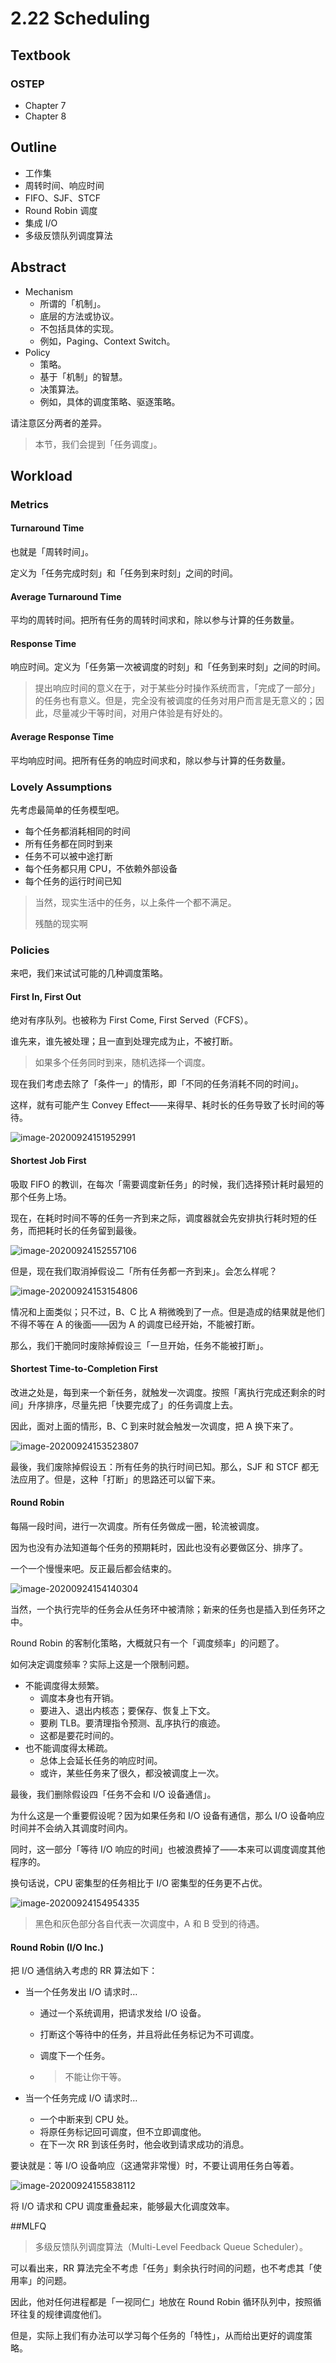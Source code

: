 # 2.22 Scheduling

## Textbook

### OSTEP

* Chapter 7
* Chapter 8

## Outline

* 工作集
* 周转时间、响应时间
* FIFO、SJF、STCF
* Round Robin 调度
* 集成 I/O
* 多级反馈队列调度算法

## Abstract

* Mechanism
	* 所谓的「机制」。
	* 底层的方法或协议。
	* 不包括具体的实现。
	* 例如，Paging、Context Switch。
* Policy
	* 策略。
	* 基于「机制」的智慧。
	* 决策算法。
	* 例如，具体的调度策略、驱逐策略。

请注意区分两者的差异。

> 本节，我们会提到「任务调度」。

## Workload

### Metrics

#### Turnaround Time

也就是「周转时间」。

定义为「任务完成时刻」和「任务到来时刻」之间的时间。

#### Average Turnaround Time

平均的周转时间。把所有任务的周转时间求和，除以参与计算的任务数量。

#### Response Time

响应时间。定义为「任务第一次被调度的时刻」和「任务到来时刻」之间的时间。

> 提出响应时间的意义在于，对于某些分时操作系统而言，「完成了一部分」的任务也有意义。但是，完全没有被调度的任务对用户而言是无意义的；因此，尽量减少干等时间，对用户体验是有好处的。

#### Average Response Time

平均响应时间。把所有任务的响应时间求和，除以参与计算的任务数量。

### Lovely Assumptions

先考虑最简单的任务模型吧。

* 每个任务都消耗相同的时间
* 所有任务都在同时到来
* 任务不可以被中途打断
* 每个任务都只用 CPU，不依赖外部设备
* 每个任务的运行时间已知

> 当然，现实生活中的任务，以上条件一个都不满足。
>
> 残酷的现实啊

### Policies

来吧，我们来试试可能的几种调度策略。

#### First In, First Out

绝对有序队列。也被称为 First Come, First Served（FCFS）。

谁先来，谁先被处理；且一直到处理完成为止，不被打断。

> 如果多个任务同时到来，随机选择一个调度。

现在我们考虑去除了「条件一」的情形，即「不同的任务消耗不同的时间」。

这样，就有可能产生 Convey Effect——来得早、耗时长的任务导致了长时间的等待。

![image-20200924151952991](2-22-sched.assets/image-20200924151952991.png)

#### Shortest Job First

吸取 FIFO 的教训，在每次「需要调度新任务」的时候，我们选择预计耗时最短的那个任务上场。

现在，在耗时时间不等的任务一齐到来之际，调度器就会先安排执行耗时短的任务，而把耗时长的任务留到最後。

![image-20200924152557106](2-22-sched.assets/image-20200924152557106.png)

但是，现在我们取消掉假设二「所有任务都一齐到来」。会怎么样呢？

![image-20200924153154806](2-22-sched.assets/image-20200924153154806.png)

情况和上面类似；只不过，B、C 比 A 稍微晚到了一点。但是造成的结果就是他们不得不等在 A 的後面——因为 A 的调度已经开始，不能被打断。

那么，我们干脆同时废除掉假设三「一旦开始，任务不能被打断」。

#### Shortest Time-to-Completion First

改进之处是，每到来一个新任务，就触发一次调度。按照「离执行完成还剩余的时间」升序排序，尽量先把「快要完成了」的任务调度上去。

因此，面对上面的情形，B、C 到来时就会触发一次调度，把 A 换下来了。

![image-20200924153523807](2-22-sched.assets/image-20200924153523807.png)

最後，我们废除掉假设五：所有任务的执行时间已知。那么，SJF 和 STCF 都无法应用了。但是，这种「打断」的思路还可以留下来。

#### Round Robin

每隔一段时间，进行一次调度。所有任务做成一圈，轮流被调度。

因为也没有办法知道每个任务的预期耗时，因此也没有必要做区分、排序了。

一个一个慢慢来吧。反正最后都会结束的。

![image-20200924154140304](2-22-sched.assets/image-20200924154140304.png)

当然，一个执行完毕的任务会从任务环中被清除；新来的任务也是插入到任务环之中。

Round Robin 的客制化策略，大概就只有一个「调度频率」的问题了。

如何决定调度频率？实际上这是一个限制问题。

* 不能调度得太频繁。
	* 调度本身也有开销。
	* 要进入、退出内核态；要保存、恢复上下文。
	* 要刷 TLB。要清理指令预测、乱序执行的痕迹。
	* 这都是要花时间的。
* 也不能调度得太稀疏。
	* 总体上会延长任务的响应时间。
	* 或许，某些任务来了很久，都没被调度上一次。

最後，我们删除假设四「任务不会和 I/O 设备通信」。

为什么这是一个重要假设呢？因为如果任务和 I/O 设备有通信，那么 I/O 设备响应时间并不会纳入其调度时间内。

同时，这一部分「等待 I/O 响应的时间」也被浪费掉了——本来可以调度调度其他程序的。

换句话说，CPU 密集型的任务相比于 I/O 密集型的任务更不占优。

![image-20200924154954335](2-22-sched.assets/image-20200924154954335.png)

> 黑色和灰色部分各自代表一次调度中，A 和 B 受到的待遇。

#### Round Robin (I/O Inc.)

把 I/O 通信纳入考虑的 RR 算法如下：

* 当一个任务发出 I/O 请求时…

	* 通过一个系统调用，把请求发给 I/O 设备。

	* 打断这个等待中的任务，并且将此任务标记为不可调度。

	* 调度下一个任务。

	* > 不能让你干等。

* 当一个任务完成 I/O 请求时…

	* 一个中断来到 CPU 处。
	* 将原任务标记回可调度，但不立即调度他。
	* 在下一次 RR 到该任务时，他会收到请求成功的消息。

要诀就是：等 I/O 设备响应（这通常非常慢）时，不要让调用任务白等着。

![image-20200924155838112](2-22-sched.assets/image-20200924155838112.png)

将 I/O 请求和 CPU 调度重叠起来，能够最大化调度效率。

##MLFQ

> 多级反馈队列调度算法（Multi-Level Feedback Queue Scheduler）。

可以看出来，RR 算法完全不考虑「任务」剩余执行时间的问题，也不考虑其「使用率」的问题。

因此，他对任何进程都是「一视同仁」地放在 Round Robin 循环队列中，按照循环往复的规律调度他们。

但是，实际上我们有办法可以学习每个任务的「特性」，从而给出更好的调度策略。